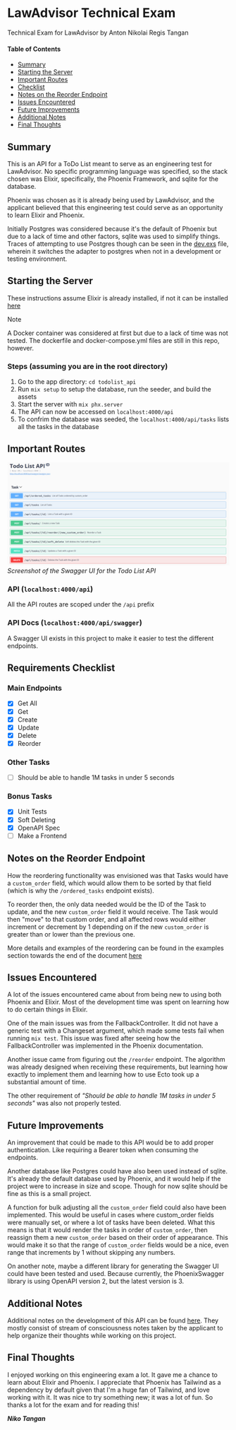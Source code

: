 # LawAdvisor Technical Exam
Technical Exam for LawAdvisor by Anton Nikolai Regis Tangan

#### Table of Contents  
- [Summary](#summary)  
- [Starting the Server](#starting-the-server)  
- [Important Routes](#important-routes)  
- [Checklist](#checklist)  
- [Notes on the Reorder Endpoint](#notes-on-the-reorder-endpoint)
- [Issues Encountered](#issues-encountered)  
- [Future Improvements](#future-improvements)
- [Additional Notes](#additional-notes)
- [Final Thoughts](#final-thoughts)


## Summary
This is an API for a ToDo List meant to serve as an engineering test for LawAdvisor.
No specific programming language was specified, so the stack chosen was Elixir, specifically, the Phoenix Framework, and sqlite for the database. 

Phoenix was chosen as it is already being used by LawAdvisor, and the applicant believed that this engineering test could serve as an opportunity to learn Elixir and Phoenix.

Initially Postgres was considered because it's the default of Phoenix but due to a lack of time and other factors, sqlite was used to simplify things. Traces of attempting to use Postgres though can be seen in the [dev.exs](todolist_api/config/dev.exs) file, wherein it switches the adapter to postgres when not in a development or testing environment.

## Starting the Server
These instructions assume Elixir is already installed, if not it can be installed [here](https://elixir-lang.org/install.html)


> [!NOTE]
> A Docker container was considered at first but due to a lack of time was not tested. The dockerfile and docker-compose.yml files are still in this repo, however.

### Steps (assuming you are in the root directory)
1. Go to the app directory: `cd todolist_api`
2. Run `mix setup` to setup the database, run the seeder, and build the assets
3. Start the server with `mix phx.server`
4. The API can now be accessed on `localhost:4000/api`
5. To confrim the database was seeded, the `localhost:4000/api/tasks` lists all the tasks in the database

## Important Routes

![Routes as seen in Swagger UI](todolist_api/priv/static/images/swagger_screenshot.png)
*Screenshot of the Swagger UI for the Todo List API*

### API (`localhost:4000/api`)
All the API routes are scoped under the `/api` prefix

### API Docs (`localhost:4000/api/swagger`)
A Swagger UI exists in this project to make it easier to test the different endpoints.

## Requirements Checklist
### Main Endpoints
- [x] Get All
- [x] Get
- [x] Create
- [x] Update
- [x] Delete
- [x] Reorder

### Other Tasks
- [ ] Should be able to handle 1M tasks in under 5 seconds

### Bonus Tasks
- [x] Unit Tests
- [x] Soft Deleting
- [x] OpenAPI Spec
- [ ] Make a Frontend

## Notes on the Reorder Endpoint
How the reordering functionality was envisioned was that Tasks would have a `custom_order` field, which would allow them to be sorted by that field (which is why the `/ordered_tasks` endpoint exists).

To reorder then, the only data needed would be the ID of the Task to update, and the new `custom_order` field it would receive. The Task would then "move" to that custom order, and all affected rows would either increment or decrement by 1 depending on if the new `custom_order` is greater than or lower than the previous one.

More details and examples of the reordering can be found in the examples section towards the end of the document [here](todolist_api/priv/static/personal_notes.md)

## Issues Encountered
A lot of the issues encountered came about from being new to using both Phoenix and Elixir. Most of the development time was spent on learning how to do certain things in Elixir.

One of the main issues was from the FallbackController. It did not have a generic test with a Changeset argument, which made some tests fail when running `mix test`.
This issue was fixed after seeing how the FallbackController was implemented in the Phoenix documentation.

Another issue came from figuring out the `/reorder` endpoint. The algorithm was already designed when receiving these requirements, but learning how exactly to implement them and learning how to use Ecto took up a substantial amount of time.

The other requirement of *"Should be able to handle 1M tasks in under 5 seconds"* was also not properly tested.

## Future Improvements
An improvement that could be made to this API would be to add proper authentication. Like requiring a Bearer token when consuming the endpoints.

Another database like Postgres could have also been used instead of sqlite. It's already the default database used by Phoenix, and it would help if the project were to increase in size and scope. Though for now sqlite should be fine as this is a small project.

A function for bulk adjusting all the `custom_order` field could also have been implemented. This would be useful in cases where custom_order fields were manually set, or where a lot of tasks have been deleted. What this means is that it would render the tasks in order of `custom_order`, then reassign them a new `custom_order` based on their order of appearance. This would make it so that the range of `custom_order` fields would be a nice, even range that increments by 1 without skipping any numbers. 

On another note, maybe a different library for generating the Swagger UI could have been tested and used. Because currently, the PhoenixSwagger library is using OpenAPI version 2, but the latest version is 3.

## Additional Notes
Additional notes on the development of this API can be found [here](todolist_api/priv/static/personal_notes.md).
They mostly consist of stream of consciousness notes taken by the applicant to help organize their thoughts while working on this project.

## Final Thoughts
I enjoyed working on this engineering exam a lot. It gave me a chance to learn about Elixir and Phoenix. I appreciate that Phoenix has Tailwind as a dependency by default given that I'm a huge fan of Tailwind, and love working with it. It was nice to try something new; it was a lot of fun. So thanks a lot for the exam and for reading this!

***Niko Tangan***